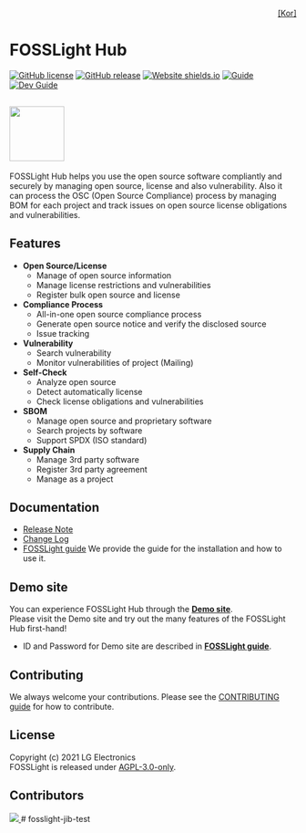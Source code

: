 <!--
Copyright (c) 2021 LG Electronics
SPDX-License-Identifier: AGPL-3.0-only
 -->
<p align='right'>
  <a href="https://github.com/fosslight/fosslight_system/blob/main/docs/README_kor.md">[Kor]</a>
</p>

# FOSSLight Hub

[![GitHub license](https://img.shields.io/github/license/fosslight/fosslight.svg)](https://github.com/fosslight/fosslight/blob/main/LICENSE) [![GitHub release](https://img.shields.io/github/release/fosslight/fosslight.svg)](https://GitHub.com/fosslight/fosslight/releases/) [![Website shields.io](https://img.shields.io/website-up-down-green-red/http/demo.fosslight.org.svg)](http://demo.fosslight.org/) [![Guide](http://img.shields.io/badge/-doc-blue?style=flat-square&logo=github&link=https://fosslight.org/fosslight-guide-en/)](https://fosslight.org/fosslight-guide-en/) [![Dev Guide](https://img.shields.io/badge/Springboot-6DB33F?style=flat-square&logo=Spring&logoColor=white)](https://fosslight.org/fosslight-guide-en/features/1_developer.html)


<a href="https://fosslight.org"><img src="https://user-images.githubusercontent.com/50347670/115320108-287aeb80-a1bc-11eb-869b-5ef9431ac3d3.png" width="96"></a> 
---
FOSSLight Hub helps you use the open source software compliantly and securely by managing open source, license and also vulnerability. Also it can process the OSC (Open Source Compliance) process by managing BOM for each project and track issues on open source license obligations and vulnerabilities.

## Features
- **Open Source/License**
  - Manage of open source information
  - Manage license restrictions and vulnerabilities
  - Register bulk open source and license
- **Compliance Process**
  - All-in-one open source compliance process
  - Generate open source notice and verify the disclosed source
  - Issue tracking
- **Vulnerability**
  - Search vulnerability
  - Monitor vulnerabilities of project (Mailing)
- **Self-Check**
  - Analyze open source
  - Detect automatically license
  - Check license obligations and vulnerabilities
- **SBOM**
  - Manage open source and proprietary software
  - Search projects by software
  - Support SPDX (ISO standard)
- **Supply Chain**
  - Manage 3rd party software
  - Register 3rd party agreement
  - Manage as a project
  
## Documentation
- [Release Note](https://github.com/fosslight/fosslight_system/blob/main/RELEASE_NOTES.md) 
- [Change Log](https://github.com/fosslight/fosslight_system/blob/main/CHANGELOG.md)
- [FOSSLight guide](https://fosslight.org/fosslight-guide-en/)
     We provide the guide for the installation and how to use it.    

## Demo site
You can experience FOSSLight Hub through the **[Demo site](https://demo.fosslight.org/)**.  
Please visit the Demo site and try out the many features of the FOSSLight Hub first-hand!  
- ID and Password for Demo site are described in **[FOSSLight guide](https://fosslight.org/fosslight-guide-en/)**.

## Contributing
We always welcome your contributions. Please see the [CONTRIBUTING guide](CONTRIBUTING.md) for how to contribute.

## License
Copyright (c) 2021 LG Electronics  
FOSSLight is released under [AGPL-3.0-only](LICENSE).

## Contributors
<a href="https://github.com/fosslight/fosslight/graphs/contributors">
  <img src="https://contrib.rocks/image?repo=fosslight/fosslight" />
</a>
# fosslight-jib-test
